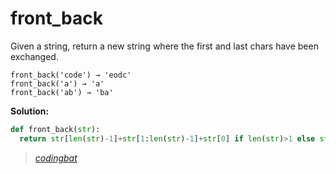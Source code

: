 # front_back

Given a string, return a new string where the first and last chars have been exchanged.

```
front_back('code') → 'eodc'
front_back('a') → 'a'
front_back('ab') → 'ba'
```

**Solution:**

```python
def front_back(str):
  return str[len(str)-1]+str[1:len(str)-1]+str[0] if len(str)>1 else str;
```

> _[codingbat](https://codingbat.com/prob/p153599)_